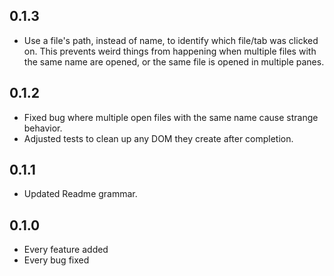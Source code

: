 ## 0.1.3
* Use a file's path, instead of name, to identify which file/tab was clicked on. This prevents weird things
from happening when multiple files with the same name are opened, or the same file is opened in multiple panes.

## 0.1.2
* Fixed bug where multiple open files with the same name cause strange behavior.
* Adjusted tests to clean up any DOM they create after completion.

## 0.1.1
* Updated Readme grammar.

## 0.1.0
* Every feature added
* Every bug fixed
